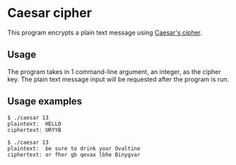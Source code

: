 # Caesar cipher

This program encrypts a plain text message using [Caesar's cipher](https://en.wikipedia.org/wiki/Caesar_cipher).

## Usage

The program takes in 1 command-line argument, an integer, as the cipher key. The plain text message input will be requested after the program is run.

## Usage examples

```
$ ./caesar 13
plaintext:  HELLO
ciphertext: URYYB
```

```
$ ./caesar 13
plaintext:  be sure to drink your Ovaltine
ciphertext: or fher gb qevax lbhe Binygvar
```
